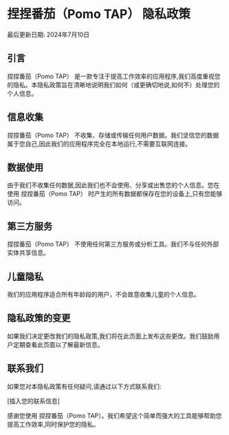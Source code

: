 # 捏捏番茄（Pomo TAP） 隐私政策

最后更新日期: 2024年7月10日

## 引言

捏捏番茄（Pomo TAP） 是一款专注于提高工作效率的应用程序,我们高度重视您的隐私。本隐私政策旨在清晰地说明我们如何（或更确切地说,如何不）处理您的个人信息。

## 信息收集

捏捏番茄（Pomo TAP） 不收集、存储或传输任何用户数据。我们坚信您的数据属于您自己,因此我们的应用程序完全在本地运行,不需要互联网连接。

## 数据使用

由于我们不收集任何数据,因此我们也不会使用、分享或出售您的个人信息。您在使用 捏捏番茄（Pomo TAP） 时产生的所有数据都保存在您的设备上,只有您能够访问。

## 第三方服务

捏捏番茄（Pomo TAP） 不使用任何第三方服务或分析工具。我们不与任何外部实体共享信息。

## 儿童隐私

我们的应用程序适合所有年龄段的用户，不会故意收集儿童的个人信息。

## 隐私政策的变更

如果我们决定更改我们的隐私政策,我们将在此页面上发布这些更改。我们鼓励用户定期查看此页面以了解最新信息。

## 联系我们

如果您对本隐私政策有任何疑问,请通过以下方式联系我们:

[插入您的联系信息]

感谢您使用 捏捏番茄（Pomo TAP）。我们希望这个简单而强大的工具能够帮助您提高工作效率,同时保护您的隐私。